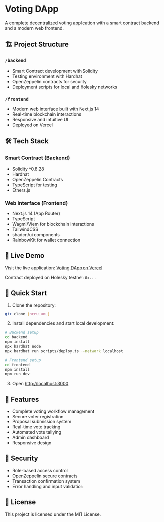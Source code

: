 # Voting DApp

A complete decentralized voting application with a smart contract backend and a modern web frontend.

## 🏗 Project Structure

### `/backend`
- Smart Contract development with Solidity
- Testing environment with Hardhat
- OpenZeppelin contracts for security
- Deployment scripts for local and Holesky networks

### `/frontend`
- Modern web interface built with Next.js 14
- Real-time blockchain interactions
- Responsive and intuitive UI
- Deployed on Vercel

## 🛠 Tech Stack

### Smart Contract (Backend)
- Solidity ^0.8.28
- Hardhat
- OpenZeppelin Contracts
- TypeScript for testing
- Ethers.js

### Web Interface (Frontend)
- Next.js 14 (App Router)
- TypeScript
- Wagmi/Viem for blockchain interactions
- TailwindCSS
- shadcn/ui components
- RainbowKit for wallet connection

## 🚀 Live Demo

Visit the live application: [Voting DApp on Vercel](https://your-app-url.vercel.app)

Contract deployed on Holesky testnet: `0x...`

## 🏁 Quick Start

1. Clone the repository:
```bash
git clone [REPO_URL]
```

2. Install dependencies and start local development:
```bash
# Backend setup
cd backend
npm install
npx hardhat node
npx hardhat run scripts/deploy.ts --network localhost

# Frontend setup
cd frontend
npm install
npm run dev
```

3. Open [http://localhost:3000](http://localhost:3000)

## 📝 Features

- Complete voting workflow management
- Secure voter registration
- Proposal submission system
- Real-time vote tracking
- Automated vote tallying
- Admin dashboard
- Responsive design

## 🔐 Security

- Role-based access control
- OpenZeppelin secure contracts
- Transaction confirmation system
- Error handling and input validation

## 📄 License

This project is licensed under the MIT License. 